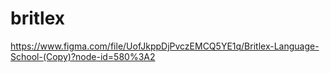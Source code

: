 # britlex

https://www.figma.com/file/UofJkppDjPvczEMCQ5YE1q/Britlex-Language-School-(Copy)?node-id=580%3A2
